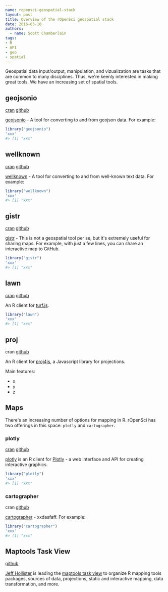 ```yaml
---
name: ropensci-geospatial-stack
layout: post
title: Overview of the rOpenSci geospatial stack
date: 2016-03-10
authors:
  - name: Scott Chamberlain
tags:
- R
- API
- geo
- spatial
---
```




Geospatial data input/output, manipulation, and vizualization are tasks that are common to many disciplines. Thus, we're keenly interested in making great tools. We have an increasing set of spatial tools.

## geojsonio

<a href="https://cran.rstudio.com/web/packages/geojsonio/"><span class="label label-warning">cran</span></a> <a href="https://github.com/ropensci/geojsonio"><span class="label label-info">github</span></a>

[geojsonio](https://github.com/ropensci/geojsonio) - A tool for converting to and from geojson data. For example:


```r
library("geojsonio")
'xxx'
#> [1] "xxx"
```
## wellknown

<a href="https://cran.rstudio.com/web/packages/wellknown/"><span class="label label-warning">cran</span></a> <a href="https://github.com/ropensci/wellknown"><span class="label label-info">github</span></a>

[wellknown](https://github.com/ropensci/wellknown) - A tool for converting to and from well-known text data. For example:


```r
library("wellknown")
'xxx'
#> [1] "xxx"
```

## gistr

<a href="https://cran.rstudio.com/web/packages/gistr/"><span class="label label-warning">cran</span></a> <a href="https://github.com/ropensci/gistr"><span class="label label-info">github</span></a>

[gistr](https://github.com/ropensci/gistr) - This is not a geospatial tool per se, but it's extremely useful for sharing maps. For example, with just a few lines, you can share an interactive map to GitHub.


```r
library("gistr")
'xxx'
#> [1] "xxx"
```

## lawn

<a href="https://cran.rstudio.com/web/packages/lawn/"><span class="label label-warning">cran</span></a> <a href="https://github.com/ropensci/lawn"><span class="label label-info">github</span></a>

An R client for [turf.js](http://turfjs.org/).


```r
library("lawn")
'xxx'
#> [1] "xxx"
```

## proj

<span class="label label-warning">cran</span> <a href="https://github.com/ropensci/proj"><span class="label label-info">github</span></a>

An R client for [proj4js](https://github.com/proj4js/proj4js), a Javascript library for projections.

Main features:

* x
* y
* z

## Maps

There's an increasing number of options for mapping in R. rOpenSci has two offerings in this space: `plotly` and `cartographer`.

### plotly

<a href="https://cran.rstudio.com/web/packages/plotly/"><span class="label label-warning">cran</span></a> <a href="https://github.com/ropensci/plotly"><span class="label label-info">github</span></a>

[plotly](https://github.com/ropensci/plotly) is an R client for [Plotly](https://plot.ly/) - a web interface and API for creating interactive graphics.


```r
library("plotly")
'xxx'
#> [1] "xxx"
```

### cartographer

<span class="label label-inverse">cran</span> <a href="https://github.com/ropensci/cartographer"><span class="label label-info">github</span></a>

[cartographer](https://github.com/ropensci/cartographer) - xxdasfaff. For example:


```r
library("cartographer")
'xxx'
#> [1] "xxx"
```

## Maptools Task View

<a href="https://github.com/ropensci/maptools"><span class="label label-info">github</span></a>

[Jeff Hollister](http://jwhollister.com/) is leading the [maptools task view](https://github.com/ropensci/maptools) to organize R mapping tools packages, sources of data, projections, static and interactive mapping, data transformation, and more.
